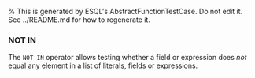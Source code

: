 % This is generated by ESQL's AbstractFunctionTestCase. Do not edit it. See ../README.md for how to regenerate it.

### NOT IN
The `NOT IN` operator allows testing whether a field or expression does *not* equal any element in a list of literals, fields or expressions.


